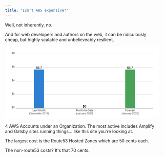 ```yaml
---
title: "Isn't AWS expensive?"
---
```


Well, not inherently, no.

And for web developers and authors on the web, it can be ridiculously cheap, but highly scalable and unbelieveably resilient.

![My December Bill](my-serverless-bill.png)

4 AWS Accounts under an Organization. The most active includes Amplify and Gatsby sites running things... like this site you're looking at.

The largest cost is the Route53 Hosted Zones which are 50 cents each.

The non-route53 costs? It's that 70 cents.
